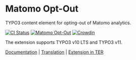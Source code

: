 # Matomo Opt-Out

TYPO3 content element for opting-out of Matomo analytics.

[![CI Status](https://github.com/brotkrueml/typo3-matomo-optout/workflows/CI/badge.svg?branch=master)](https://github.com/brotkrueml/typo3-matomo-optout/actions?query=workflow%3ACI)
[![Matomo Opt-Out](https://img.shields.io/endpoint?url=https://dashboard.cypress.io/badge/simple/he8zah/master&style=flat&logo=cypress)](https://dashboard.cypress.io/projects/he8zah/runs)
[![Crowdin](https://badges.crowdin.net/typo3-extension-matomooptout/localized.svg)](https://crowdin.com/project/typo3-extension-matomooptout)

The extension supports TYPO3 v10 LTS and TYPO3 v11.

[Documentation](https://docs.typo3.org/p/brotkrueml/typo3-matomo-optout/master/en-us/) |
[Translation](https://crowdin.com/project/typo3-extension-matomooptout) |
[Extension in TER](https://extensions.typo3.org/extension/matomo_optout/)

